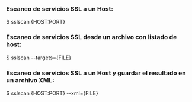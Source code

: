 ### Escaneo de servicios SSL a un Host:
$ sslscan {HOST:PORT}
### Escaneo de servicios SSL desde un archivo con listado de host:
$ sslscan --targets={FILE}
### Escaneo de servicios SSL a un Host y guardar el resultado en un archivo XML:
$ sslscan {HOST:PORT} --xml={FILE}